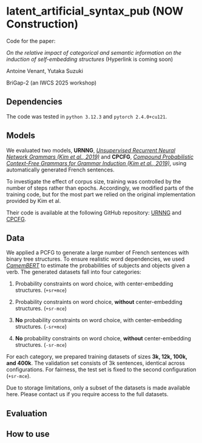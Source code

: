# latent_artificial_syntax_pub (NOW Construction)

Code for the paper:

*On the relative impact of categorical and semantic information on the induction of self-embedding structures* (Hyperlink is coming soon)

Antoine Venant, Yutaka Suzuki

BriGap-2 (an IWCS 2025 workshop)

## Dependencies

The code was tested in `python 3.12.3` and `pytorch 2.4.0+cu121`.

## Models

We evaluated two models, **URNNG**, [*Unsupervised Recurrent Neural Network Grammars (Kim et al., 2019)*](https://arxiv.org/abs/1904.03746) and **CPCFG**, [*Compound Probabilistic Context-Free Grammars for Grammar Induction (Kim et al., 2019)*](https://arxiv.org/abs/1906.10225), using automatically generated French sentences.

To investigate the effect of corpus size, training was controlled by the number of steps rather than epochs. Accordingly, we modified parts of the training code, but for the most part we relied on the original implementation provided by Kim et al. 

Their code is available at the following GitHub repository: [URNNG](https://github.com/harvardnlp/urnng) and [CPCFG](https://github.com/harvardnlp/compound-pcfg).

## Data

We applied a PCFG to generate a large number of French sentences with binary tree structures. To ensure realistic word dependencies, we used [*CamemBERT*](https://huggingface.co/docs/transformers/model_doc/camembert) to estimate the probabilities of subjects and objects given a verb. The generated datasets fall into four categories:

1. Probability constraints on word choice, with center-embedding structures. (`+sr+mce`)

2. Probability constraints on word choice, **without** center-embedding structures. (`+sr-mce`)

3. **No** probability constraints on word choice, with center-embedding structures. (`-sr+mce`)

4. **No** probability constraints on word choice, **without** center-embedding structures. (`-sr-mce`)

For each category, we prepared training datasets of sizes **3k, 12k, 100k, and 400k**. The validation set consists of 3k sentences, identical across configurations. For fairness, the test set is fixed to the second configuration (`+sr-mce`).

Due to storage limitations, only a subset of the datasets is made available here. Please contact us if you require access to the full datasets.

## Evaluation

## How to use


